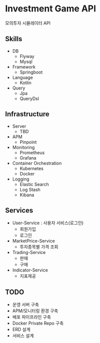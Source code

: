 # Investment Game API
모의투자 시뮬레이터 API

## Skills
- DB 
    - Flyway
    - Mysql
- Framework
    - Springboot
- Language
    - Kotlin
- Query
    - Jpa
    - QueryDsl

## Infrastructure
- Server
  - TBD
- APM
  - Pinpoint
- Monitoring
  - Prometheus
  - Grafana
- Container Orchestration
  - Kubernetes
  - Docker
- Logging
  - Elastic Search
  - Log Stash
  - Kibana

## Services
- User-Service : 사용자 서비스(로그인)
  - 회원가입
  - 로그인
- MarketPrice-Service
  - 투자종목별 가격 조회
- Trading-Service
  - 판매
  - 구매
- Indicator-Service
  - 지표제공

## TODO
- 운영 서버 구축
- APM/모니터링 환경 구축
- 배포 파이프라인 구축
- Docker Private Repo 구축
- ERD 설계
- 서비스 설계
